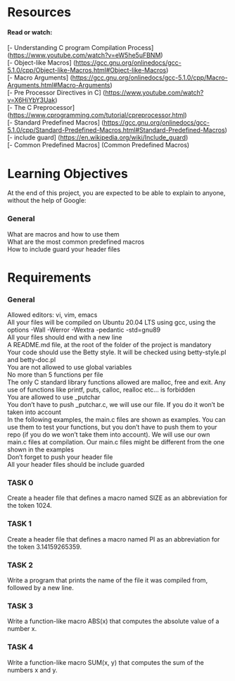# Resources

#### Read or watch:

[- Understanding C program Compilation Process] (https://www.youtube.com/watch?v=eW5he5uFBNM)<br>
[- Object-like Macros] (https://gcc.gnu.org/onlinedocs/gcc-5.1.0/cpp/Object-like-Macros.html#Object-like-Macros)<br>
[- Macro Arguments] (https://gcc.gnu.org/onlinedocs/gcc-5.1.0/cpp/Macro-Arguments.html#Macro-Arguments)<br>
[- Pre Processor Directives in C] (https://www.youtube.com/watch?v=X6HiYbY3Uak)<br>
[- The C Preprocessor] (https://www.cprogramming.com/tutorial/cpreprocessor.html)<br>
[- Standard Predefined Macros] (https://gcc.gnu.org/onlinedocs/gcc-5.1.0/cpp/Standard-Predefined-Macros.html#Standard-Predefined-Macros)<br>
[- include guard] (https://en.wikipedia.org/wiki/Include_guard)<br>
[- Common Predefined Macros] (Common Predefined Macros)<br>

# Learning Objectives

At the end of this project, you are expected to be able to explain to anyone, without the help of Google:

### General

What are macros and how to use them<br>
What are the most common predefined macros<br>
How to include guard your header files<br>

# Requirements

### General

Allowed editors: vi, vim, emacs<br>
All your files will be compiled on Ubuntu 20.04 LTS using gcc, using the options -Wall -Werror -Wextra -pedantic -std=gnu89<br>
All your files should end with a new line<br>
A README.md file, at the root of the folder of the project is mandatory<br>
Your code should use the Betty style. It will be checked using betty-style.pl and betty-doc.pl<br>
You are not allowed to use global variables<br>
No more than 5 functions per file<br>
The only C standard library functions allowed are malloc, free and exit. Any use of functions like printf, puts, calloc, realloc etc… is forbidden<br>
You are allowed to use _putchar<br>
You don’t have to push _putchar.c, we will use our file. If you do it won’t be taken into account<br>
In the following examples, the main.c files are shown as examples. You can use them to test your functions, but you don’t have to push them to your repo (if you do we won’t take them into account). We will use our own main.c files at compilation. Our main.c files might be different from the one shown in the examples<br>
Don’t forget to push your header file<br>
All your header files should be include guarded

### TASK 0

Create a header file that defines a macro named SIZE as an abbreviation for the token 1024.

### TASK 1

Create a header file that defines a macro named PI as an abbreviation for the token 3.14159265359.

### TASK 2

Write a program that prints the name of the file it was compiled from, followed by a new line.

### TASK 3

Write a function-like macro ABS(x) that computes the absolute value of a number x.

### TASK 4

Write a function-like macro SUM(x, y) that computes the sum of the numbers x and y.

